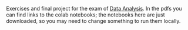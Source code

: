 Exercises and final project for the exam of [Data Analysis](https://people.dm.unipi.it/romito/Teaching/2025/data).
In the pdfs you can find links to the colab notebooks; the notebooks here are just downloaded, so you may need to change something to run them locally.
